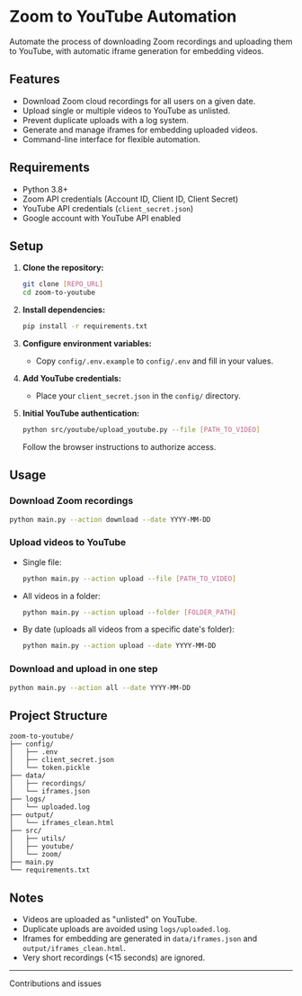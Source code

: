 # Zoom to YouTube Automation

Automate the process of downloading Zoom recordings and uploading them to YouTube, with automatic iframe generation for embedding videos.

## Features

- Download Zoom cloud recordings for all users on a given date.
- Upload single or multiple videos to YouTube as unlisted.
- Prevent duplicate uploads with a log system.
- Generate and manage iframes for embedding uploaded videos.
- Command-line interface for flexible automation.

## Requirements

- Python 3.8+
- Zoom API credentials (Account ID, Client ID, Client Secret)
- YouTube API credentials (`client_secret.json`)
- Google account with YouTube API enabled

## Setup

1. **Clone the repository:**

   ```sh
   git clone [REPO_URL]
   cd zoom-to-youtube
   ```

2. **Install dependencies:**

   ```sh
   pip install -r requirements.txt
   ```

3. **Configure environment variables:**

   - Copy `config/.env.example` to `config/.env` and fill in your values.

4. **Add YouTube credentials:**

   - Place your `client_secret.json` in the `config/` directory.

5. **Initial YouTube authentication:**
   ```sh
   python src/youtube/upload_youtube.py --file [PATH_TO_VIDEO]
   ```
   Follow the browser instructions to authorize access.

## Usage

### Download Zoom recordings

```sh
python main.py --action download --date YYYY-MM-DD
```

### Upload videos to YouTube

- Single file:
  ```sh
  python main.py --action upload --file [PATH_TO_VIDEO]
  ```
- All videos in a folder:
  ```sh
  python main.py --action upload --folder [FOLDER_PATH]
  ```
- By date (uploads all videos from a specific date's folder):
  ```sh
  python main.py --action upload --date YYYY-MM-DD
  ```

### Download and upload in one step

```sh
python main.py --action all --date YYYY-MM-DD
```

## Project Structure

```
zoom-to-youtube/
├── config/
│   ├── .env
│   ├── client_secret.json
│   └── token.pickle
├── data/
│   ├── recordings/
│   └── iframes.json
├── logs/
│   └── uploaded.log
├── output/
│   └── iframes_clean.html
├── src/
│   ├── utils/
│   ├── youtube/
│   └── zoom/
├── main.py
└── requirements.txt
```

## Notes

- Videos are uploaded as "unlisted" on YouTube.
- Duplicate uploads are avoided using `logs/uploaded.log`.
- Iframes for embedding are generated in `data/iframes.json` and `output/iframes_clean.html`.
- Very short recordings (<15 seconds) are ignored.

---

Contributions and issues
